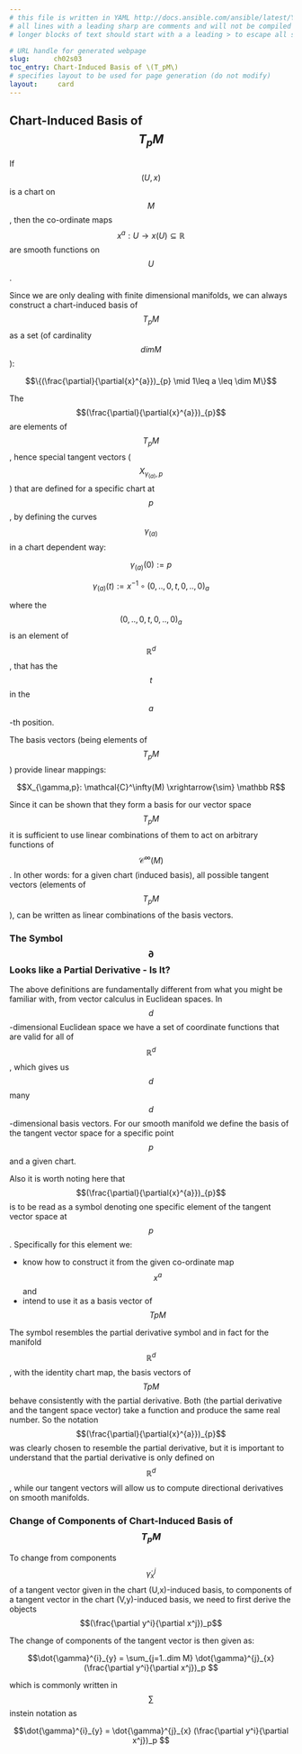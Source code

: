 ```yaml
---
# this file is written in YAML http://docs.ansible.com/ansible/latest/YAMLSyntax.html
# all lines with a leading sharp are comments and will not be compiled
# longer blocks of text should start with a a leading > to escape all special characters

# URL handle for generated webpage
slug:      ch02s03
toc_entry: Chart-Induced Basis of \(T_pM\) 
# specifies layout to be used for page generation (do not modify)
layout:     card
---
```


## Chart-Induced Basis of $$T_pM$$ 

If $$(U,x)$$ is a chart on $$M$$, then the co-ordinate maps 
$$x^a: U \to x(U) \subseteq \mathbb R$$ are smooth functions on $$U$$. 

Since we are only dealing with finite dimensional manifolds, 
we can always construct a chart-induced basis of $$T_pM$$ as a set (of cardinality $$dim M$$):

$$\{(\frac{\partial}{\partial{x}^{a}})_{p} \mid 1\leq a \leq \dim M\}$$

The $$(\frac{\partial}{\partial{x}^{a}})_{p}$$ are elements of $$T_pM$$, 
hence special tangent vectors ($$X_{\gamma_{(a)},p}$$) that are defined for a specific chart at $$p$$, 
by defining the curves $$\gamma_{(a)}$$ in a chart dependent way:

$$\gamma_{(a)}(0) := p$$

$$\gamma_{(a)}(t) := x^{-1} \circ (0,..,0,t,0,..,0)_{a}$$

where the $$(0,..,0,t,0,..,0)_{a}$$ is an element of $$\mathbb R^d$$, that has the $$t$$ in the $$a$$-th position.

The basis vectors (being elements of $$T_pM$$) provide linear mappings:

$$X_{\gamma,p}: \mathcal{C}^\infty(M) \xrightarrow{\sim} \mathbb R$$

Since it can be shown that they form a basis for our vector space $$T_pM$$ it is sufficient to use 
linear combinations of them to act on arbitrary functions of $$\mathcal{C}^\infty(M)$$. 
In other words: for a given chart (induced basis), all possible tangent vectors (elements of $$T_pM$$), 
can be written as linear combinations of the basis vectors. 


### The Symbol $$\partial$$ Looks like a Partial Derivative - Is It?
The above definitions are fundamentally different from what you might be familiar with, 
from vector calculus in Euclidean spaces. 
In $$d$$-dimensional Euclidean space we have a set of coordinate functions that are valid for all of $$\mathbb R^d$$, 
which gives us $$d$$ many $$d$$-dimensional basis vectors. 
For our smooth manifold we define the basis of the tangent vector space for a specific point $$p$$ and a given chart. 

Also it is worth noting here that 
$$(\frac{\partial}{\partial{x}^{a}})_{p}$$ is to be read as a symbol denoting one specific element of the tangent vector space at $$p$$. 
Specifically for this element we:
* know how to construct it from the given co-ordinate map $$x^a$$ and
* intend to use it as a basis vector of $$TpM$$

The symbol resembles the partial derivative symbol and in fact for the manifold $$\mathbb R^d$$, 
with the identity chart map, the basis vectors of $$TpM$$ behave consistently with the partial derivative. 
Both (the partial derivative and the tangent space vector) take a function and produce the same real number.
So the notation $$(\frac{\partial}{\partial{x}^{a}})_{p}$$ was clearly chosen to resemble the partial derivative, 
but it is important to understand that the partial derivative is only defined on $$\mathbb R^d$$, 
while our tangent vectors will allow us to compute directional derivatives on smooth manifolds.

### Change of Components of Chart-Induced Basis of $$T_pM$$
To change from components $$\dot{\gamma}^{j}_{x}$$ of a tangent vector given in the chart (U,x)-induced basis, 
to components of a tangent vector in the chart (V,y)-induced basis, we need to first derive the objects
$$(\frac{\partial y^i}{\partial x^j})_p$$ 

The change of components of the tangent vector is then given as:

$$\dot{\gamma}^{i}_{y} = \sum_{j=1..dim M} \dot{\gamma}^{j}_{x} (\frac{\partial y^i}{\partial x^j})_p $$

which is commonly written in $$\sum$$instein notation as 

$$\dot{\gamma}^{i}_{y} = \dot{\gamma}^{j}_{x} (\frac{\partial y^i}{\partial x^j})_p $$


